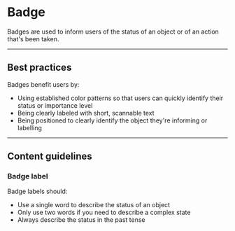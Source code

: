 # Badge

Badges are used to inform users of the status of an object or of an action that's been taken.

---

## Best practices

Badges benefit users by:

- Using established color patterns so that users can quickly identify their status or importance level
- Being clearly labeled with short, scannable text
- Being positioned to clearly identify the object they're informing or labelling

---

## Content guidelines

### Badge label

Badge labels should:

- Use a single word to describe the status of an object
- Only use two words if you need to describe a complex state
- Always describe the status in the past tense
